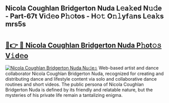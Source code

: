 ## Nicola Coughlan Bridgerton Nuda L𝚎a𝚔ed N𝚞𝚍e - Part-67t Vi𝚍𝚎o P𝚑𝚘tos - H𝚘𝚝 O𝚗𝚕yf𝚊ns L𝚎a𝚔s mrs5s

# <h2><a href="http://kf8mvz.oniu.top/?m=Nicola+Coughlan+Bridgerton+Nuda">🔗👉 🔴 Nicola Coughlan Bridgerton Nuda P𝚑ot𝚘𝚜 V𝚒d𝚎o</a></h2>

[![Nicola Coughlan Bridgerton Nuda Nu𝚍e𝚜](https://i.imgur.com/0qMVB7G.gif)](http://kf8mvz.oniu.top/?m=Nicola+Coughlan+Bridgerton+Nuda)
Web-based artist and dance collaborator Nicola Coughlan Bridgerton Nuda, recognized for creating and distributing dance and lifestyle content via solo and collaborative dance routines and short videos. The public persona of Nicola Coughlan Bridgerton Nuda is defined by its friendly and relatable nature, but the mysteries of his private life remain a tantalizing enigma.  
